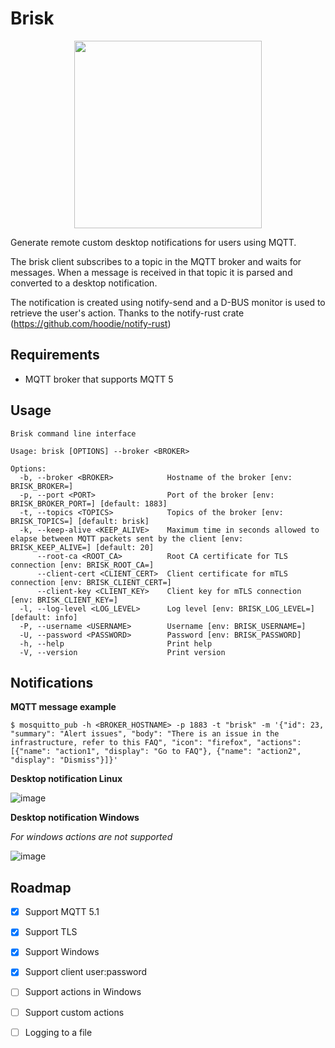 # Brisk

<p align="center">
  <img src="https://github.com/user-attachments/assets/b9cf2959-e55c-4abc-b5a9-0f9c7efe5e7a" width="300">
</p>

Generate remote custom desktop notifications for users using MQTT.

The brisk client subscribes to a topic in the MQTT broker and waits for messages. When a message is received in that topic it is parsed and converted to a desktop notification.

The notification is created using notify-send and a D-BUS monitor is used to retrieve the user's action. Thanks to the notify-rust crate (https://github.com/hoodie/notify-rust)

## Requirements

- MQTT broker that supports MQTT 5

## Usage

```
Brisk command line interface

Usage: brisk [OPTIONS] --broker <BROKER>

Options:
  -b, --broker <BROKER>            Hostname of the broker [env: BRISK_BROKER=]
  -p, --port <PORT>                Port of the broker [env: BRISK_BROKER_PORT=] [default: 1883]
  -t, --topics <TOPICS>            Topics of the broker [env: BRISK_TOPICS=] [default: brisk]
  -k, --keep-alive <KEEP_ALIVE>    Maximum time in seconds allowed to elapse between MQTT packets sent by the client [env: BRISK_KEEP_ALIVE=] [default: 20]
      --root-ca <ROOT_CA>          Root CA certificate for TLS connection [env: BRISK_ROOT_CA=]
      --client-cert <CLIENT_CERT>  Client certificate for mTLS connection [env: BRISK_CLIENT_CERT=]
      --client-key <CLIENT_KEY>    Client key for mTLS connection [env: BRISK_CLIENT_KEY=]
  -l, --log-level <LOG_LEVEL>      Log level [env: BRISK_LOG_LEVEL=] [default: info]
  -P, --username <USERNAME>        Username [env: BRISK_USERNAME=]
  -U, --password <PASSWORD>        Password [env: BRISK_PASSWORD]
  -h, --help                       Print help
  -V, --version                    Print version
```

## Notifications

**MQTT message example**

```
$ mosquitto_pub -h <BROKER_HOSTNAME> -p 1883 -t "brisk" -m '{"id": 23, "summary": "Alert issues", "body": "There is an issue in the infrastructure, refer to this FAQ", "icon": "firefox", "actions": [{"name": "action1", "display": "Go to FAQ"}, {"name": "action2", "display": "Dismiss"}]}'
```

**Desktop notification Linux**

![image](https://github.com/user-attachments/assets/42521023-fc18-49f7-acf4-6c9bc70bcff9)

**Desktop notification Windows**

*For windows actions are not supported*

![image](https://github.com/user-attachments/assets/6cdda858-2802-4d41-861e-d9ccc4007294)

## Roadmap

- [x] Support MQTT 5.1
- [x] Support TLS
- [x] Support Windows
- [x] Support client user:password
- [ ] Support actions in Windows
- [ ] Support custom actions
- [ ] Logging to a file

